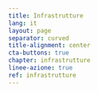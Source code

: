 ```yaml
---
title: Infrastrutture
lang: it
layout: page
separator: curved
title-alignment: center
cta-buttons: true
chapter: infrastrutture
linee-azione: true
ref: infrastrutture
---
```

